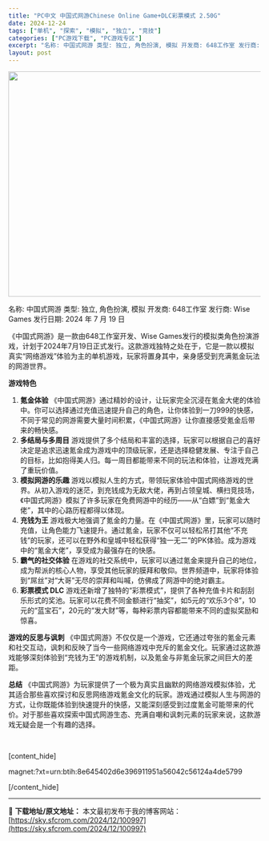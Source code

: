 ```yaml
---
title: "PC中文 中国式网游Chinese Online Game+DLC彩票模式 2.50G"
date: 2024-12-24
tags: ["单机", "探索", "模拟", "独立", "竞技"]
categories: ["PC游戏下载", "PC游戏专区"]
excerpt: "名称: 中国式网游 类型: 独立, 角色扮演, 模拟 开发商: 648工作室 发行商: Wise Games 发行日期: 2024 年 7 月 19 日 《中国式网游》是一款由648工作室开发、Wise Games发行的模拟类角色扮演游戏，计划于2024年7月19日正式发行。这款游戏独特之处在于，它&hellip;"
layout: post
---
```


<img class="aligncenter size-full wp-image-100998" src="https://sky.sfcrom.com/wp-content/uploads/2024/12/202412240231399.webp" alt="" width="800" height="450" />

名称: 中国式网游
类型: 独立, 角色扮演, 模拟
开发商: 648工作室
发行商: Wise Games
发行日期: 2024 年 7 月 19 日

《中国式网游》是一款由648工作室开发、Wise Games发行的模拟类角色扮演游戏，计划于2024年7月19日正式发行。这款游戏独特之处在于，它是一款以模拟真实“网络游戏”体验为主的单机游戏，玩家将置身其中，亲身感受到充满氪金玩法的网游世界。

<strong>游戏特色</strong>
<ol>
 	<li><strong>氪金体验</strong>
《中国式网游》通过精妙的设计，让玩家完全沉浸在氪金大佬的体验中。你可以选择通过充值迅速提升自己的角色，让你体验到一刀999的快感，不同于常见的网游需要大量时间积累，《中国式网游》让你直接感受氪金后带来的畅快感。</li>
 	<li><strong>多结局与多周目</strong>
游戏提供了多个结局和丰富的选择，玩家可以根据自己的喜好决定是追求迅速氪金成为游戏中的顶级玩家，还是选择稳健发展、专注于自己的目标，比如抱得美人归。每一周目都能带来不同的玩法和体验，让游戏充满了重玩价值。</li>
 	<li><strong>模拟网游的乐趣</strong>
游戏以模拟人生的方式，带领玩家体验中国式网络游戏的世界。从初入游戏的迷茫，到充钱成为无敌大佬，再到占领皇城、横扫竞技场，《中国式网游》模拟了许多玩家在免费网游中的经历——从“白嫖”到“氪金大佬”，其中的心路历程都得以体现。</li>
 	<li><strong>充钱为王</strong>
游戏极大地强调了氪金的力量。在《中国式网游》里，玩家可以随时充值，让角色能力飞速提升。通过氪金，玩家不仅可以轻松吊打其他“不充钱”的玩家，还可以在野外和皇城中轻松获得“独一无二”的PK体验。成为游戏中的“氪金大佬”，享受成为最强存在的快感。</li>
 	<li><strong>霸气的社交体验</strong>
在游戏的社交系统中，玩家可以通过氪金来提升自己的地位，成为帮派的核心人物，享受其他玩家的膜拜和敬仰。世界频道中，玩家将体验到“屌丝”对“大哥”无尽的崇拜和叫喊，仿佛成了网游中的绝对霸主。</li>
 	<li><strong>彩票模式 DLC</strong>
游戏还新增了独特的“彩票模式”，提供了各种充值卡片和刮刮乐形式的奖池。玩家可以花费不同金额进行“抽奖”，如5元的“欢乐3个8”，10元的“蓝宝石”，20元的“发大财”等，每种彩票内容都能带来不同的虚拟奖励和惊喜。</li>
</ol>
<strong>游戏的反思与讽刺</strong>
《中国式网游》不仅仅是一个游戏，它还通过夸张的氪金元素和社交互动，讽刺和反映了当今一些网络游戏中充斥的氪金文化。玩家通过这款游戏能够深刻体验到“充钱为王”的游戏机制，以及氪金与非氪金玩家之间巨大的差距。

<strong>总结</strong>
《中国式网游》为玩家提供了一个极为真实且幽默的网络游戏模拟体验，尤其适合那些喜欢探讨和反思网络游戏氪金文化的玩家。游戏通过模拟人生与网游的方式，让你既能体验到快速提升的快感，又能深刻感受到过度氪金可能带来的代价。对于那些喜欢探索中国式网游生态、充满自嘲和讽刺元素的玩家来说，这款游戏无疑会是一个有趣的选择。

&nbsp;

[content_hide]

magnet:?xt=urn:btih:8e645402d6e396911951a56042c56124a4de5799

[/content_hide]

---
📖 **下载地址/原文地址：** 本文最初发布于我的博客网站：[https://sky.sfcrom.com/2024/12/100997](https://sky.sfcrom.com/2024/12/100997)
